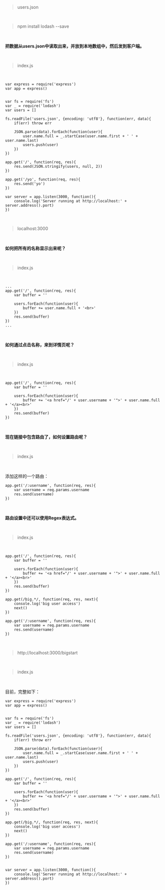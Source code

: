 > users.json

<br>

> npm install lodash --save

<br>

**把数据从users.json中读取出来，并放到本地数组中，然后发到客户端。**

<br>

> index.js

<br>

	var express = require('express')
	var app = express()
	
	
	var fs = require('fs')
	var _ = require('lodash')
	var users = []
	
	fs.readFile('users.json', {encoding: 'utf8'}, function(err, data){
	    if(err) throw err
	    
	    JSON.parse(data).forEach(function(user){
	        user.name.full = _.startCase(user.name.first + ' ' + user.name.last)
	        users.push(user)
	    })
	})
	
	app.get('/', function(req, res){
	    res.send(JSON.stringify(users, null, 2))
	}) 
	
	app.get('/yo', function(req, res){
	    res.send('yo')
	})
	
	var server = app.listen(3000, function(){
	    console.log('Server running at http://localhost:' + server.address().port)
	})

<br>

> localhost:3000

<br>

**如何把所有的名称显示出来呢？**

<br>

> index.js

<br>

	...
	app.get('/', function(req, res){
	    var buffer = ''
	    
	    users.forEach(function(user){
	        buffer += user.name.full + '<br>'
	    })
	    res.send(buffer)
	}) 
	...

<br>

**如何通过点击名称，来到详情页呢？**

<br>

> index.js

<br>

	app.get('/', function(req, res){
	    var buffer = ''
	    
	    users.forEach(function(user){
	        buffer += '<a href="/' + user.username + '">' + user.name.full + '</a><br>'
	    })
	    res.send(buffer)
	}) 

<br>

**现在链接中包含路由了，如何设置路由呢？**

<br>

> index.js

<br>

添加这样的一个路由：

	app.get('/:username', function(req, res){
	    var username = req.params.username
	    res.send(username)
	})

<br>

**路由设置中还可以使用Regex表达式。**

<br>

> index.js

<br>

	app.get('/', function(req, res){
	    var buffer = ''
	    
	    users.forEach(function(user){
	        buffer += '<a href="/' + user.username + '">' + user.name.full + '</a><br>'
	    })
	    res.send(buffer)
	}) 
	
	app.get(/big.*/, function(req, res, next){
	    console.log('big user access')
	    next()
	})
	
	app.get('/:username', function(req, res){
	    var username = req.params.username
	    res.send(username)
	})

<br>

> http://localhost:3000/bigstart

<br>

> index.js

<br>

目前，完整如下：

	var express = require('express')
	var app = express()
	
	
	var fs = require('fs')
	var _ = require('lodash')
	var users = []
	
	fs.readFile('users.json', {encoding: 'utf8'}, function(err, data){
	    if(err) throw err
	    
	    JSON.parse(data).forEach(function(user){
	        user.name.full = _.startCase(user.name.first + ' ' + user.name.last)
	        users.push(user)
	    })
	})
	
	app.get('/', function(req, res){
	    var buffer = ''
	    
	    users.forEach(function(user){
	        buffer += '<a href="/' + user.username + '">' + user.name.full + '</a><br>'
	    })
	    res.send(buffer)
	}) 
	
	app.get(/big.*/, function(req, res, next){
	    console.log('big user access')
	    next()
	})
	
	app.get('/:username', function(req, res){
	    var username = req.params.username
	    res.send(username)
	})
	
	
	var server = app.listen(3000, function(){
	    console.log('Server running at http://localhost:' + server.address().port)
	})

<br>










